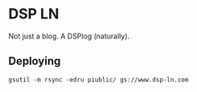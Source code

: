 # DSP LN
Not just a blog. A DSPlog (naturally).

## Deploying
`gsutil -m rsync -edru piublic/ gs://www.dsp-ln.com`
